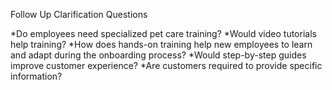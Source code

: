 Follow Up Clarification Questions

*Do employees need specialized pet care training?
*Would video tutorials help training?
*How does hands-on training help new employees to learn and adapt during the onboarding process?
*Would step-by-step guides improve customer experience?
*Are customers required to provide specific information?

